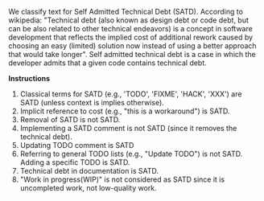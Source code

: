 
We classify text for Self Admitted Technical Debt (SATD).
According to wikipedia: "Technical debt (also known as design debt or code debt, but can be also related to other technical endeavors)
 is a concept in software development that reflects the implied cost of 
additional rework caused by choosing an easy (limited) solution now instead of using a better approach that would take longer".
Self admitted technical debt is a case in which the developer admits that a given code contains technical debt.

<b>Instructions</b>


  1. Classical terms for SATD (e.g., 'TODO', 'FIXME', 'HACK', 'XXX') are SATD (unless context is implies otherwise).
  1. Implicit reference to cost (e.g., "this is a workaround") is SATD.
  1. Removal of SATD is not SATD.
  1. Implementing a SATD comment is not SATD (since it removes the technical debt).
  1. Updating TODO comment is SATD
  1. Referring to general TODO lists (e.g., "Update TODO") is not SATD. Adding a specific TODO is SATD.
  1. Technical debt in documentation is SATD. 
  1. "Work in progress(WIP)" is not considered as SATD since it is uncompleted work, not low-quality work.
  